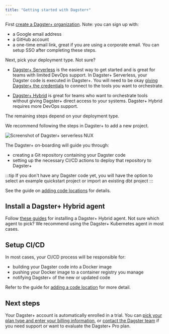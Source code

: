 ```yaml
---
title: "Getting started with Dagster+"
---
```


First [create a Dagster+ organization](https://dagster.plus/signup). Note: you can sign up with:
- a Google email address
- a GitHub account
- a one-time email link, great if you are using a corporate email. You can setup SSO after completing these steps.

Next, pick your deployment type. Not sure?

- [Dagster+ Serverless](/dagster-plus/deployment/serverless) is the easiest way to get started and is great for teams with limited DevOps support. In Dagster+ Serverless, your Dagster code is executed in Dagster+. You will need to be okay [giving Dagster+ the credentials](/dagster-plus/deployment/environment-variables) to connect to the tools you want to orchestrate.

- [Dagster+ Hybrid](/dagster-plus/deployment/hybrid) is great for teams who want to orchestrate tools without giving Dagster+ direct access to your systems. Dagster+ Hybrid requires more DevOps support.

The remaining steps depend on your deployment type.

<Tabs>
<TabItem value="serverless" label="Dagster+ Serverless">

We recommend following the steps in Dagster+ to add a new project.

![Screenshot of Dagster+ serverless NUX](/img/placeholder.svg)

The Dagster+ on-boarding will guide you through:
- creating a Git repository containing your Dagster code
- setting up the necessary CI/CD actions to deploy that repository to Dagster+

:::tip
If you don't have any Dagster code yet, you will have the option to select an example quickstart project or import an existing dbt project
:::

See the guide on [adding code locations](/dagster-plus/deployment/code-locations) for details.
</TabItem>

<TabItem value="hybrid" label="Dagster+ Hybrid">

## Install a Dagster+ Hybrid agent

Follow [these guides](/dagster-plus/deployment/hybrid) for installing a Dagster+ Hybrid agent. Not sure which agent to pick? We recommend using the Dagster+ Kubernetes agent in most cases.


## Setup CI/CD

In most cases, your CI/CD process will be responsible for:
- building your Dagster code into a Docker image
- pushing your Docker image to a container registry you manage
- notifying Dagster+ of the new or updated code

Refer to the guide for [adding a code location](/dagster-plus/deployment/code-locations) for more detail.

</TabItem>
</Tabs>


## Next steps

Your Dagster+ account is automatically enrolled in a trial. You can [pick your plan type and enter your billing information](/dagster-plus/deployment/dagster-plus-settings), or [contact the Dagster team](https://dagster.io/contact) if you need support or want to evaluate the Dagster+ Pro plan.
